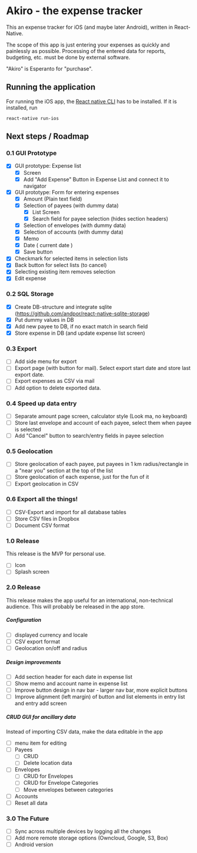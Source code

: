 # Akiro - the expense tracker

This an expense tracker for iOS (and maybe later Android), written in React-Native.

The scope of this app is just entering your expenses as quickly and painlessly as possible. Processing of the entered data for reports, budgeting, etc. must be done by external software.

"Akiro" is Esperanto for "purchase".

## Running the application
For running the iOS app, the [React native CLI](https://facebook.github.io/react-native/docs/getting-started.html#the-react-native-cli) has to be installed. If it is installed, run

    react-native run-ios  

## Next steps / Roadmap

### 0.1 GUI Prototype
- [x] GUI prototype: Expense list
  - [x] Screen
  - [x] Add "Add Expense" Button in Expense List and connect it to navigator
- [x] GUI prototype: Form for entering expenses
  - [x] Amount (Plain text field)
  - [x] Selection of payees (with dummy data)
    - [x] List Screen
    - [x] Search field for payee selection (hides section headers)
  - [x] Selection of envelopes (with dummy data)
  - [x] Selection of accounts (with dummy data)
  - [x] Memo
  - [x] Date ( current date )
  - [x] Save button
- [x] Checkmark for selected items in selection lists
- [x] Back button for select lists (to cancel)
- [x] Selecting existing item removes selection
- [x] Edit expense

### 0.2 SQL Storage
- [x] Create DB-structure and integrate sqlite (https://github.com/andpor/react-native-sqlite-storage)
- [x] Put dummy values in DB
- [x] Add new payee to DB, if no exact match in search field
- [x] Store expense in DB (and update expense list screen)

### 0.3 Export
- [ ] Add side menu for export
- [ ] Export page (with button for mail). Select export start date and store last export date.
- [ ] Export expenses as CSV via mail
- [ ] Add option to delete exported data.

### 0.4 Speed up data entry
- [ ] Separate amount page screen, calculator style (Look ma, no keyboard)
- [ ] Store last envelope and account of each payee, select them when payee is selected
- [ ] Add "Cancel" button to search/entry fields in payee selection

### 0.5 Geolocation
- [ ] Store geolocation of each payee, put payees in 1 km radius/rectangle in a "near you" section at the top of the list
- [ ] Store geolocation of each expense, just for the fun of it
- [ ] Export geolocation in CSV

### 0.6 Export all the things!
- [ ] CSV-Export and import for all database tables
- [ ] Store CSV files in Dropbox
- [ ] Document CSV format

### 1.0 Release
This release is the MVP for personal use.
- [ ] Icon
- [ ] Splash screen

### 2.0 Release
This release makes the app useful for an international, non-technical audience. This will probably be released in the app store.

##### Configuration
- [ ] displayed currency and locale
- [ ] CSV export format
- [ ] Geolocation on/off and radius

##### Design improvements
- [ ] Add section header for each date in expense list
- [ ] Show memo and account name in expense list
- [ ] Improve button design in nav bar - larger nav bar, more explicit buttons
- [ ] Improve alignment (left margin) of button and list elements in entry list and entry add screen

##### CRUD GUI for ancillary data
Instead of importing CSV data, make the data editable in the app
- [ ] menu item for editing
- [ ] Payees
    - [ ] CRUD
    - [ ] Delete location data
- [ ] Envelopes
    - [ ] CRUD for Envelopes
    - [ ] CRUD for Envelope Categories
    - [ ] Move envelopes between categories
- [ ] Accounts
- [ ] Reset all data

### 3.0 The Future
- [ ] Sync across multiple devices by logging all the changes
- [ ] Add more remote storage options (Owncloud, Google, S3, Box)
- [ ] Android version
